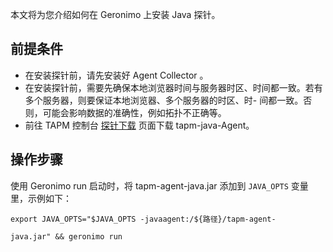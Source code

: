 本文将为您介绍如何在 Geronimo 上安装 Java 探针。


## 前提条件


- 在安装探针前，请先安装好 Agent Collector 。
- 在安装探针前，需要先确保本地浏览器时间与服务器时区、时间都一致。若有多个服务器，则要保证本地浏览器、多个服务器的时区、时- 间都一致。否则，可能会影响数据的准确性，例如拓扑不正确等。
- 前往 TAPM 控制台 [探针下载](https://console.cloud.tencent.com/monitor/tapm/addagent) 页面下载 tapm-java-Agent。



## 操作步骤

使用 Geronimo run 启动时，将 tapm-agent-java.jar 添加到 `JAVA_OPTS` 变量里，示例如下：

```shell
export JAVA_OPTS="$JAVA_OPTS -javaagent:/${路径}/tapm-agent-

java.jar" && geronimo run
```
